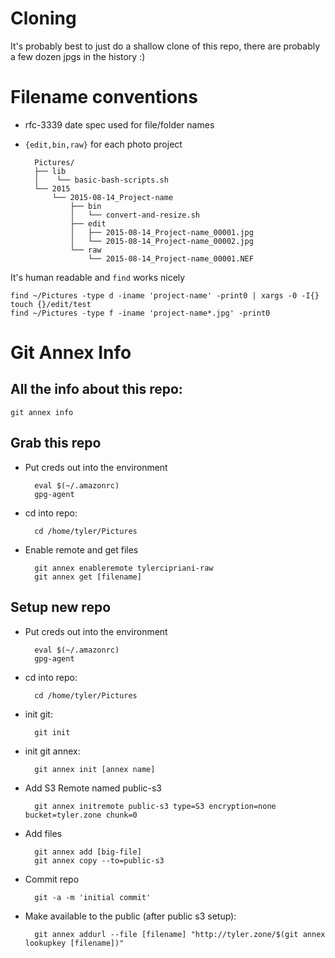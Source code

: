 # Cloning

It's probably best to just do a shallow clone of this repo, there are
probably a few dozen jpgs in the history :)

# Filename conventions

* rfc-3339 date spec used for file/folder names
* `{edit,bin,raw}` for each photo project

        Pictures/
        ├── lib
        │    └── basic-bash-scripts.sh
        └── 2015
            └── 2015-08-14_Project-name
                ├── bin
                │   └── convert-and-resize.sh
                ├── edit
                │   ├── 2015-08-14_Project-name_00001.jpg
                │   └── 2015-08-14_Project-name_00002.jpg
                └── raw
                    └── 2015-08-14_Project-name_00001.NEF

It's human readable and `find` works nicely

    find ~/Pictures -type d -iname 'project-name' -print0 | xargs -0 -I{} touch {}/edit/test
    find ~/Pictures -type f -iname 'project-name*.jpg' -print0

# Git Annex Info

## All the info about this repo:

    git annex info

## Grab this repo

* Put creds out into the environment

        eval $(~/.amazonrc)
        gpg-agent

* cd into repo:

        cd /home/tyler/Pictures

* Enable remote and get files

        git annex enableremote tylercipriani-raw
        git annex get [filename]

## Setup new repo

* Put creds out into the environment

        eval $(~/.amazonrc)
        gpg-agent

* cd into repo:

        cd /home/tyler/Pictures

* init git:

        git init

* init git annex:

        git annex init [annex name]

* Add S3 Remote named public-s3

        git annex initremote public-s3 type=S3 encryption=none bucket=tyler.zone chunk=0

* Add files

        git annex add [big-file]
        git annex copy --to=public-s3

* Commit repo

        git -a -m 'initial commit'

* Make available to the public (after public s3 setup):

        git annex addurl --file [filename] "http://tyler.zone/$(git annex lookupkey [filename])"
